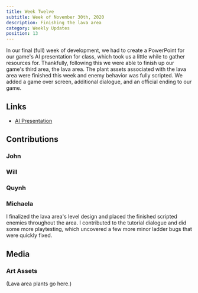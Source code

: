 ```yaml
---
title: Week Twelve
subtitle: Week of November 30th, 2020
description: Finishing the lava area
category: Weekly Updates
position: 13
---
```


In our final (full) week of development, we had to create a PowerPoint for our game's AI presentation for class, which took us a little while to gather resources for. Thankfully, following this we were able to finish up our game's third area, the lava area. The plant assets associated with the lava area were finished this week and enemy behavior was fully scripted. We added a game over screen, additional dialogue, and an official ending to our game.

## Links
- [AI Presentation](./media/week-10/AI-presentation.pdf)

## Contributions
 
### John

### Will

### Quynh

### Michaela
I finalized the lava area's level design and placed the finished scripted enemies throughout the area. I contributed to the tutorial dialogue and did some more playtesting, which uncovered a few more minor ladder bugs that were quickly fixed.


## Media

### Art Assets
(Lava area plants go here.)